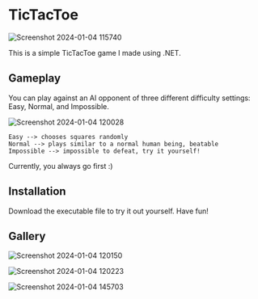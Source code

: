# TicTacToe

![Screenshot 2024-01-04 115740](https://github.com/ukulele2fire/TicTacToe/assets/84601166/e0ddb762-06a4-45f4-8df8-13ad3fe92abe)

This is a simple TicTacToe game I made using .NET.

## Gameplay

You can play against an AI opponent of three different difficulty settings: Easy, Normal, and Impossible.

![Screenshot 2024-01-04 120028](https://github.com/ukulele2fire/TicTacToe/assets/84601166/8825e79b-dcf7-4c4b-97c2-821d3efad1cf)

    Easy --> chooses squares randomly
    Normal --> plays similar to a normal human being, beatable
    Impossible --> impossible to defeat, try it yourself!

Currently, you always go first :)



## Installation

Download the executable file to try it out yourself. Have fun!

## Gallery

![Screenshot 2024-01-04 120150](https://github.com/ukulele2fire/TicTacToe/assets/84601166/9a862816-41b4-47cf-87bc-3ab0b48ddf08)

![Screenshot 2024-01-04 120223](https://github.com/ukulele2fire/TicTacToe/assets/84601166/3bdf5fae-ca06-4908-90f8-7b26c7ef2a29)

![Screenshot 2024-01-04 145703](https://github.com/ukulele2fire/TicTacToe/assets/84601166/06062b4a-f4ef-4bdf-98a0-1c4dab3daac6)

